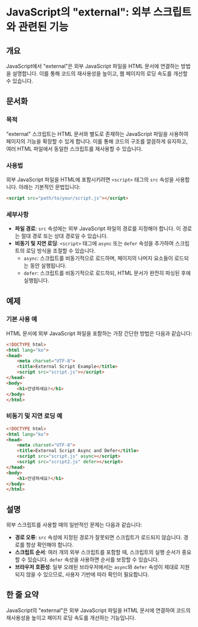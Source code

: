 <!--
Meta Description: # JavaScript의 "external": 외부 스크립트와 관련된 기능 ## 개요 JavaScript에서 "external"은 외부 JavaScript 파일을 HTML 문서에 연결하는 방법을 설명합니다. 이를 통해 코드의 재사용성을 높이고, 웹 페이지의 로딩 속도를...
Meta Keywords: html, script, src, external, javascript
-->

# JavaScript의 "external": 외부 스크립트와 관련된 기능

## 개요
JavaScript에서 "external"은 외부 JavaScript 파일을 HTML 문서에 연결하는 방법을 설명합니다. 이를 통해 코드의 재사용성을 높이고, 웹 페이지의 로딩 속도를 개선할 수 있습니다.

## 문서화
### 목적
"external" 스크립트는 HTML 문서와 별도로 존재하는 JavaScript 파일을 사용하여 페이지의 기능을 확장할 수 있게 합니다. 이를 통해 코드의 구조를 깔끔하게 유지하고, 여러 HTML 파일에서 동일한 스크립트를 재사용할 수 있습니다.

### 사용법
외부 JavaScript 파일을 HTML에 포함시키려면 `<script>` 태그의 `src` 속성을 사용합니다. 아래는 기본적인 문법입니다:

```html
<script src="path/to/your/script.js"></script>
```

### 세부사항
- **파일 경로**: `src` 속성에는 외부 JavaScript 파일의 경로를 지정해야 합니다. 이 경로는 절대 경로 또는 상대 경로일 수 있습니다.
- **비동기 및 지연 로딩**: `<script>` 태그에 `async` 또는 `defer` 속성을 추가하여 스크립트의 로딩 방식을 조절할 수 있습니다.
  - `async`: 스크립트를 비동기적으로 로드하며, 페이지의 나머지 요소들이 로드되는 동안 실행됩니다.
  - `defer`: 스크립트를 비동기적으로 로드하되, HTML 문서가 완전히 파싱된 후에 실행됩니다.

## 예제
### 기본 사용 예
HTML 문서에 외부 JavaScript 파일을 포함하는 가장 간단한 방법은 다음과 같습니다:

```html
<!DOCTYPE html>
<html lang="ko">
<head>
    <meta charset="UTF-8">
    <title>External Script Example</title>
    <script src="script.js"></script>
</head>
<body>
    <h1>안녕하세요!</h1>
</body>
</html>
```

### 비동기 및 지연 로딩 예
```html
<!DOCTYPE html>
<html lang="ko">
<head>
    <meta charset="UTF-8">
    <title>External Script Async and Defer</title>
    <script src="script.js" async></script>
    <script src="script2.js" defer></script>
</head>
<body>
    <h1>안녕하세요!</h1>
</body>
</html>
```

## 설명
외부 스크립트를 사용할 때의 일반적인 문제는 다음과 같습니다:
- **경로 오류**: `src` 속성에 지정된 경로가 잘못되면 스크립트가 로드되지 않습니다. 경로를 항상 확인해야 합니다.
- **스크립트 순서**: 여러 개의 외부 스크립트를 포함할 때, 스크립트의 실행 순서가 중요할 수 있습니다. `defer` 속성을 사용하면 순서를 보장할 수 있습니다.
- **브라우저 호환성**: 일부 오래된 브라우저에서는 `async`와 `defer` 속성이 제대로 지원되지 않을 수 있으므로, 사용자 기반에 따라 확인이 필요합니다.

## 한 줄 요약
JavaScript의 "external"은 외부 JavaScript 파일을 HTML 문서에 연결하여 코드의 재사용성을 높이고 페이지 로딩 속도를 개선하는 기능입니다.